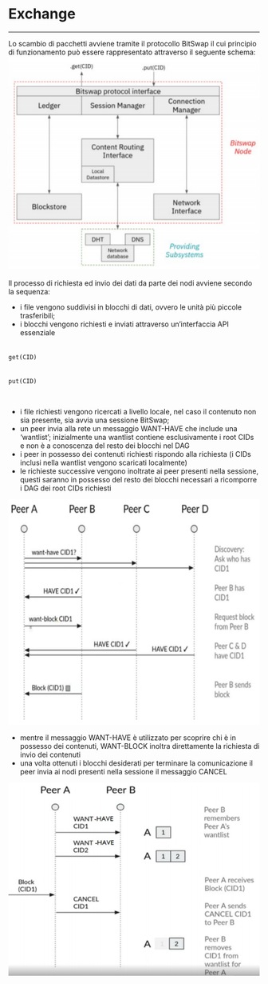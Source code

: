 <div class="text-center">
    <h1>Exchange</h1>
    <hr>
</div>
Lo scambio di pacchetti avviene tramite il protocollo BitSwap il cui principio di funzionamento può essere rappresentato attraverso il seguente schema:
<br>
<div class="text-center">
    <img src="docs/libp2p/img/bitswap-flow.png">
</div>
<br>
Il processo di richiesta ed invio dei dati da parte dei nodi avviene secondo la sequenza:

- i file vengono suddivisi in blocchi di dati, ovvero le unità più piccole trasferibili;
- i blocchi vengono richiesti e inviati attraverso un’interfaccia API essenziale
<div class="text-center">
<code>
get(CID)

put(CID)
</code>
</div>
<br>

- i file richiesti vengono ricercati a livello locale, nel caso il contenuto non sia presente, sia avvia una sessione BitSwap;
- un peer invia alla rete un messaggio WANT-HAVE che include una ‘wantlist’; inizialmente una wantlist contiene esclusivamente i root CIDs e non è a conoscenza del resto dei blocchi nel DAG
- i peer in possesso dei contenuti richiesti rispondo alla richiesta (i CIDs inclusi nella wantlist vengono scaricati localmente)
- le richieste successive vengono inoltrate ai peer presenti nella sessione, questi saranno in possesso del resto dei blocchi necessari a ricomporre i DAG dei root CIDs richiesti

<div class="text-center">
    <img src="docs/libp2p/img/bitswap-1.png">
</div>

- mentre il messaggio WANT-HAVE è utilizzato per scoprire chi è in possesso dei contenuti, WANT-BLOCK inoltra direttamente la richiesta di invio dei contenuti 
- una volta ottenuti i blocchi desiderati per terminare la comunicazione il peer invia ai nodi presenti nella sessione il messaggio CANCEL

<div class="text-center">
    <img src="docs/libp2p/img/bitswap-2.png">
</div>
